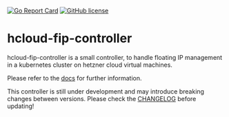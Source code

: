 [![Go Report Card](https://goreportcard.com/badge/github.com/cbeneke/hcloud-fip-controller)](https://goreportcard.com/report/github.com/cbeneke/hcloud-fip-controller)
[![GitHub license](https://img.shields.io/github/license/cbeneke/hcloud-fip-controller.svg)](https://github.com/cbeneke/hcloud-fip-controller/blob/master/LICENSE)

# hcloud-fip-controller
hcloud-fip-controller is a small controller, to handle floating IP management in a kubernetes cluster on hetzner cloud virtual machines.

Please refer to the [docs](docs/README.md) for further information.

This controller is still under development and may introduce breaking changes between versions. Please check the [CHANGELOG](CHANGELOG.md) before updating!

